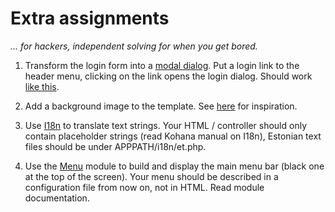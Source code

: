 # Extra assignments

*... for hackers, independent solving for when you get bored.*

1. Transform the login form into a [modal dialog](http://twitter.github.com/bootstrap/javascript.html#modals).
Put a login link to the header menu, clicking on the link opens the login dialog. Should work [like this](http://www.alessioatzeni.com/wp-content/tutorials/jquery/login-box-modal-dialog-window/index.html).

2. Add a background image to the template. See [here](http://subtlepatterns.com/) for inspiration.

3. Use [I18n](http://kohanaframework.org/3.3/guide/kohana/files/i18n) to translate text strings. Your HTML / controller should only contain placeholder strings (read Kohana manual on I18n), Estonian text files should be under APPPATH/i18n/et.php.
4. Use the [Menu](https://github.com/anroots/kohana-menu) module to build and display the main menu bar (black one at the top of the screen). Your menu should be described in a configuration file from now on, not in HTML. Read module documentation.